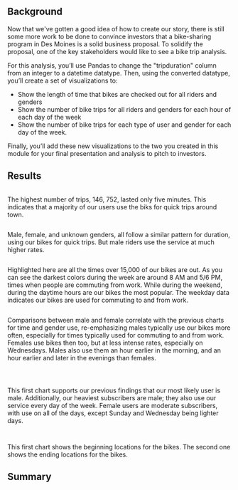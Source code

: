 ## Background

Now that we've gotten a good idea of how to create our story, there is still some more work to be done to convince investors that a bike-sharing program in Des Moines is a solid business proposal. To solidify the proposal, one of the key stakeholders would like to see a bike trip analysis.

For this analysis, you’ll use Pandas to change the "tripduration" column from an integer to a datetime datatype. Then, using the converted datatype, you’ll create a set of visualizations to:

- Show the length of time that bikes are checked out for all riders and genders
- Show the number of bike trips for all riders and genders for each hour of each day of the week
- Show the number of bike trips for each type of user and gender for each day of the week.

Finally, you’ll add these new visualizations to the two you created in this module for your final presentation and analysis to pitch to investors.

## Results

![]()

The highest number of trips, 146, 752, lasted only five minutes. This indicates that a majority of our users use the biks for quick trips around town.

![]()

Male, female, and unknown genders, all follow a similar pattern for duration, using our bikes for quick trips. But male riders use the service at much higher rates.

![]()

Highlighted here are all the times over 15,000 of our bikes are out. As you can see the darkest colors during the week are around 8 AM and 5/6 PM, times when people are commuting from work. While during the weekend, during the daytime hours are our bikes the most popular. The weekday data indicates our bikes are used for commuting to and from work.

![]()

Comparisons between male and female correlate with the previous charts for time and gender use, re-emphasizing males typically use our bikes more often, especially for times typically used for commuting to and from work. Females use bikes then too, but at less intense rates, especially on Wednesdays. Males also use them an hour earlier in the morning, and an hour earlier and later in the evenings than females.

![]()

![]()

![]()

 This first chart supports our previous findings that our most likely user is male. Additionally, our heaviest subscribers are male; they also use our service every day of the week. Female users are moderate subscribers, with use on all of the days, except Sunday and Wednesday being lighter days.

![]()

![]()

This first chart shows the beginning locations for the bikes. The second one shows the ending locations for the bikes.

## Summary

